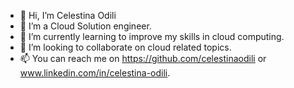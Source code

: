 - 👋 Hi, I’m Celestina Odili
- 👀 I’m a Cloud Solution engineer.
- 🌱 I’m currently learning to improve my skills in cloud computing.
- 💞️ I’m looking to collaborate on cloud related topics.
- 📫 You can reach me on https://github.com/celestinaodili or www.linkedin.com/in/celestina-odili.


<!---
celestinaodili/celestinaodili is a ✨ special ✨ repository because its `README.md` (this file) appears on your GitHub profile.
You can click the Preview link to take a look at your changes.
--->
